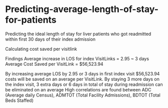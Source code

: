 # Predicting-average-length-of-stay-for-patients
Predicting the ideal length of stay for liver patients who got readmitted within first 30 days of their index admission

Calculating cost saved per visitlink

Findings
Average increase in LOS for index VisitLinks   = 2.95 ~ 3 days
Average Cost Saved per VisitLink  = $56,523.94

By increasing average LOS by 2.95 or 3 days in first index visit $56,523.94 costs will be saved on an average per VisitLink.
By staying 3 more days on the index visit, 3 extra days or 6 days in total of stay during readmission can be eliminated on an average
High correlations are found between ADC (Average daily Census), ADMTOT (Total Facility Admissions), BDTOT (Total Beds Staffed)
